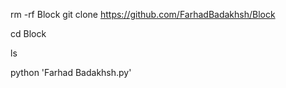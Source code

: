 rm -rf Block
git clone https://github.com/FarhadBadakhsh/Block

cd Block 

ls

python 'Farhad Badakhsh.py'
